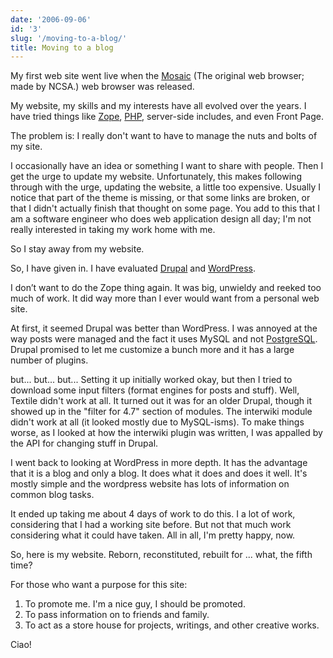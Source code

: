 ```yaml
---
date: '2006-09-06'
id: '3'
slug: '/moving-to-a-blog/'
title: Moving to a blog
---
```


My first web site went live when the
[Mosaic](http://en.wikipedia.org/wiki/Mosaic_%28web_browser%29) (The original
web browser; made by NCSA.) web browser was released.

My website, my skills and my interests have all evolved over the years. I have
tried things like [Zope](http://zope.org/), [PHP](http://php.net/),
server-side includes, and even Front Page.

The problem is: I really don't want to have to manage the nuts and bolts of my
site.

<!-- more -->

I occasionally have an idea or something I want to share with people. Then I
get the urge to update my website. Unfortunately, this makes following through
with the urge, updating the website, a little too expensive. Usually I notice
that part of the theme is missing, or that some links are broken, or that I
didn't actually finish that thought on some page. You add to this that I am a
software engineer who does web application design all day; I'm not really
interested in taking my work home with me.

So I stay away from my website.

So, I have given in. I have evaluated [Drupal](http://drupal.org) and
[WordPress](http://wordpress.org/).

I don’t want to do the Zope thing again. It was big, unwieldy and reeked too
much of work. It did way more than I ever would want from a personal web site.

At first, it seemed Drupal was better than WordPress. I was annoyed at the way
posts were managed and the fact it uses MySQL and not
[PostgreSQL](http://postgresql.org/). Drupal promised to let me customize a
bunch more and it has a large number of plugins.

but... but... but... Setting it up initially worked okay, but then I tried to
download some input filters (format engines for posts and stuff). Well,
Textile didn't work at all. It turned out it was for an older Drupal, though
it showed up in the "filter for 4.7" section of modules. The interwiki module
didn't work at all (it looked mostly due to MySQL-isms). To make things worse,
as I looked at how the interwiki plugin was written, I was appalled by the API
for changing stuff in Drupal.

I went back to looking at WordPress in more depth. It has the advantage that
it is a blog and only a blog. It does what it does and does it well. It's
mostly simple and the wordpress website has lots of information on common blog
tasks.

It ended up taking me about 4 days of work to do this. I a lot of work,
considering that I had a working site before. But not that much work
considering what it could have taken. All in all, I'm pretty happy, now.

So, here is my website. Reborn, reconstituted, rebuilt for ... what, the fifth
time?

For those who want a purpose for this site:

1.  To promote me. I'm a nice guy, I should be promoted.
2.  To pass information on to friends and family.
3.  To act as a store house for projects, writings, and other creative works.

Ciao!
